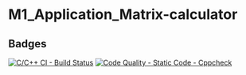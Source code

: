 # M1_Application_Matrix-calculator
## Badges
[![C/C++ CI - Build Status](https://github.com/Saranya-9/M1_Application_Matrix-calculator/actions/workflows/c-cpp.yml/badge.svg)](https://github.com/Saranya-9/M1_Application_Matrix-calculator/actions/workflows/c-cpp.yml)
[![Code Quality - Static Code - Cppcheck](https://github.com/Saranya-9/M1_Application_Matrix-calculator/actions/workflows/cppcheck.yml/badge.svg)](https://github.com/Saranya-9/M1_Application_Matrix-calculator/actions/workflows/cppcheck.yml)
